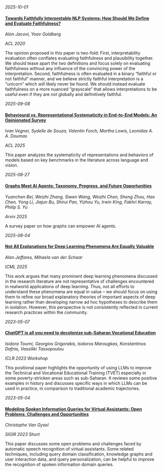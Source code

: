 








*2025-10-01*

#### [Towards Faithfully Interpretable NLP Systems: How Should We Define and Evaluate Faithfulness?](https://aclanthology.org/2020.acl-main.386/)

*Alon Jacovi, Yoav Goldberg*

*ACL 2020*

The opinion proposed in this paper is two-fold: First, interpretability evaluation often conflates evaluating faithfulness and plausibility together. We should tease apart the two definitions and focus solely on evaluating faithfulness without any influence of the convincing power of the interpretation. Second, faithfulness is often evaluated in a binary “faithful or not faithful” manner, and we believe strictly faithful interpretation is a “unicorn” which will likely never be found. We should instead evaluate faithfulness on a more nuanced “grayscale” that allows interpretations to be useful even if they are not globally and definitively faithful.


*2025-09-08*

#### [Behavioural vs. Representational Systematicity in End-to-End Models: An Opinionated Survey](https://aclanthology.org/2025.acl-long.1537/)

*Ivan Vegner, Sydelle de Souza, Valentin Forch, Martha Lewis, Leonidas A. A. Doumas*

*ACL 2025*

This paper analyzes the systematicity of representations and behaviors of models based on key benchmarks in the literature across language and vision.


*2025-08-27*

#### [Graphs Meet AI Agents: Taxonomy, Progress, and Future Opportunities](https://arxiv.org/abs/2506.18019)

*Yuanchen Bei, Weizhi Zhang, Siwen Wang, Weizhi Chen, Sheng Zhou, Hao Chen, Yong Li, Jiajun Bu, Shirui Pan, Yizhou Yu, Irwin King, Fakhri Karray, Philip S. Yu*

*Arxiv 2025*

A survey paper on how graphs can empower AI agents.


*2025-08-04*

#### [Not All Explanations for Deep Learning Phenomena Are Equally Valuable](https://arxiv.org/abs/2506.23286)

*Alan Jeffares, Mihaela van der Schaar*

*ICML 2025*

This work argues that many prominent deep learning phenomena discussed in the research literature are not representative of challenges encountered in realworld applications of deep learning. Thus, not all efforts to understand these phenomena are equal in value – we should focus on using them to refine our broad explanatory theories of important aspects of deep learning rather than developing narrow ad hoc hypotheses to describe them in isolation. However, this perspective is not consistently reflected in current research practices within the community.


*2023-05-07*

#### [ChatGPT is all you need to decolonize sub-Saharan Vocational Education](https://arxiv.org/pdf/2304.13728.pdf)

*Isidora Tourni, Georgios Grigorakis, Isidoros Marougkas, Konstantinos Dafnis, Vassiliki Tassopoulou*

*ICLR 2023 Workshop*

This positional paper highlights the opportunity of using LLMs to improve the Technical and Vocational Educational Training (TVET) especially in some poverty-stricken areas such as sub-Saharan. It reviews some positive examples in history and discusses specific ways in which LLMs can be used in practice, in comparison to traditional academic trajectories.


*2023-05-04*

#### [Modeling Spoken Information Queries for Virtual Assistants: Open Problems, Challenges and Opportunities](https://arxiv.org/pdf/2304.13149.pdf)

*Christophe Van Gysel*

*SIGIR 2023 Short*

This paper discusses some open problems and challenges faced by automatic speech recognition of virtual assistants. Some related techniques, including query domain classification, knowledge graphs and user interaction data, and query personalization, can be helpful to improve the recognition of spoken information domain queries.
